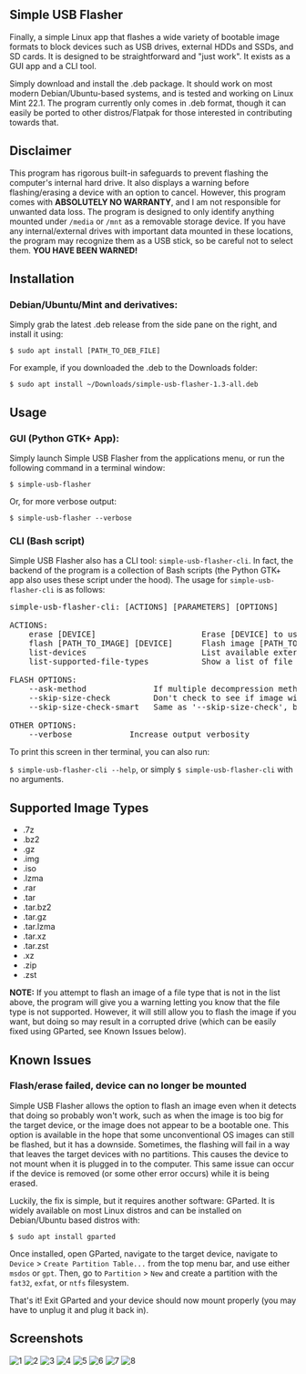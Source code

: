 ## Simple USB Flasher

Finally, a simple Linux app that flashes a wide variety of bootable image formats to block devices such as USB drives, external HDDs and SSDs, and SD cards. It is designed to be straightforward and "just work". It exists as a GUI app and a CLI tool.

Simply download and install the .deb package. It should work on most modern Debian/Ubuntu-based systems, and is tested and working on Linux Mint 22.1. The program currently only comes in .deb format, though it can easily be ported to other distros/Flatpak for those interested in contributing towards that.

## Disclaimer

This program has rigorous built-in safeguards to prevent flashing the computer's internal hard drive. It also displays a warning before flashing/erasing a device with an option to cancel. However, this program comes with <b>ABSOLUTELY NO WARRANTY</b>, and I am not responsible for unwanted data loss. The program is designed to only identify anything mounted under `/media` or `/mnt` as a removable storage device. If you have any internal/external drives with important data mounted in these locations, the program may recognize them as a USB stick, so be careful not to select them. <b>YOU HAVE BEEN WARNED!</b>

## Installation

### Debian/Ubuntu/Mint and derivatives:

Simply grab the latest .deb release from the side pane on the right, and install it using:

`$ sudo apt install [PATH_TO_DEB_FILE]`

For example, if you downloaded the .deb to the Downloads folder:

`$ sudo apt install ~/Downloads/simple-usb-flasher-1.3-all.deb`

## Usage

### GUI (Python GTK+ App):

Simply launch Simple USB Flasher from the applications menu, or run the following command in a terminal window:

`$ simple-usb-flasher`

Or, for more verbose output:

`$ simple-usb-flasher --verbose`

### CLI (Bash script)

Simple USB Flasher also has a CLI tool: `simple-usb-flasher-cli`. In fact, the backend of the program is a collection of Bash scripts (the Python GTK+ app also uses these script under the hood). The usage for `simple-usb-flasher-cli` is as follows:

<pre>simple-usb-flasher-cli: [ACTIONS] [PARAMETERS] [OPTIONS]

ACTIONS:
    erase [DEVICE]                      Erase [DEVICE] to use it as a normal storage device again. Formats to exFAT by default, but can be used with --ask-method to select a filesystem. 
    flash [PATH_TO_IMAGE] [DEVICE]      Flash image [PATH_TO_IMAGE] to [DEVICE]. 
    list-devices                        List available external USB drives, SD cards, or USB SSDs/HDDs that can be flashed 
    list-supported-file-types           Show a list of file types supported for flashing 

FLASH OPTIONS:
    --ask-method              If multiple decompression methods are available for an image type, prompt the user for which one to use. If this options is not applied, the default option will be used. 
    --skip-size-check         Don't check to see if image will fit on device, attempt flashing anyway. 
    --skip-size-check-smart   Same as '--skip-size-check', but only skips checking size if it 'may take a while'. 

OTHER OPTIONS:
    --verbose            Increase output verbosity</pre>

To print this screen in ther terminal, you can also run:

`$ simple-usb-flasher-cli --help`, or simply `$ simple-usb-flasher-cli` with no arguments.

## Supported Image Types
 - .7z
 - .bz2
 - .gz
 - .img
 - .iso
 - .lzma
 - .rar
 - .tar
 - .tar.bz2
 - .tar.gz
 - .tar.lzma
 - .tar.xz
 - .tar.zst
 - .xz
 - .zip
 - .zst

<b>NOTE:</b> If you attempt to flash an image of a file type that is not in the list above, the program will give you a warning letting you know that the file type is not supported. However, it will still allow you to flash the image if you want, but doing so may result in a corrupted drive (which can be easily fixed using GParted, see Known Issues below).

## Known Issues

### Flash/erase failed, device can no longer be mounted

Simple USB Flasher allows the option to flash an image even when it detects that doing so probably won't work, such as when the image is too big for the target device, or the image does not appear to be a bootable one. This option is available in the hope that some unconventional OS images can still be flashed, but it has a downside. Sometimes, the flashing will fail in a way that leaves the target devices with no partitions. This causes the device to not mount when it is plugged in to the computer. This same issue can occur if the device is removed (or some other error occurs) while it is being erased.

Luckily, the fix is simple, but it requires another software: GParted. It is widely available on most Linux distros and can be installed on Debian/Ubuntu based distros with:

`$ sudo apt install gparted`

Once installed, open GParted, navigate to the target device, navigate to `Device` > `Create Partition Table...` from the top menu bar, and use either `msdos` or `gpt`. Then, go to `Partition` > `New` and create a partition with the `fat32`, `exfat`, or `ntfs` filesystem.

That's it! Exit GParted and your device should now mount properly (you may have to unplug it and plug it back in).

## Screenshots

![1](https://github.com/user-attachments/assets/f14c4a37-f1e4-436c-8643-cc53b06fcbf3)
![2](https://github.com/user-attachments/assets/68574728-9f37-401c-a4ed-9a830e32c4c7)
![3](https://github.com/user-attachments/assets/7c4eedb4-2dcc-4c6b-809f-eb6635b89ef8)
![4](https://github.com/user-attachments/assets/630b4acf-b5b1-479f-9354-27f48c47f286)
![5](https://github.com/user-attachments/assets/ce2768e7-f357-4bda-aea7-403b15b69c88)
![6](https://github.com/user-attachments/assets/d66649f4-247a-4ec7-b020-5e90be7f7f8b)
![7](https://github.com/user-attachments/assets/0439cde7-6a94-4136-a4c5-7b9c537d741d)
![8](https://github.com/user-attachments/assets/da39d6e7-dbd9-4a9f-9bca-4912f0e72941)
